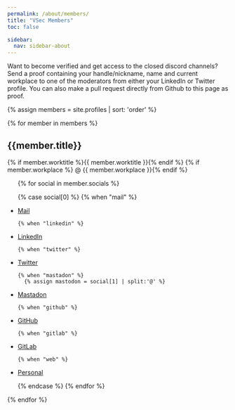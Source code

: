 ```yaml
---
permalink: /about/members/
title: "VSec Members"
toc: false

sidebar:
  nav: sidebar-about
---
```


Want to become verified and get access to the closed discord channels?
Send a proof containing your handle/nickname, name and current workplace to one of the moderators from either your LinkedIn or Twitter profile.
You can also make a pull request directly from Github to this page as proof.

{% assign members = site.profiles | sort: 'order'  %}

{% for member in members %}
## {{member.title}}

 {% if member.worktitle %}{{ member.worktitle }}{% endif %} {% if member.workplace %} @ {{ member.workplace }}{% endif %}
<ul class="author__urls social-icons member__socials">
  {% for social in member.socials %}
  
  {% case social[0] %}
    {% when "mail" %}
<li><a href="mailto:{{ social[1] }}"><i class="fas fa-fw fa-envelope-square"></i><span class="label">Mail</span></a></li>

    {% when "linkedin" %}
<li><a href="https://www.linkedin.com/in/{{ social[1] }}/"><i class="fab fa-fw fa-linkedin"></i><span class="label">LinkedIn</span></a></li>

    {% when "twitter" %}
<li><a href="https://twitter.com/{{ social[1] }}"><i class="fab fa-fw fa-twitter-square"></i><span class="label">Twitter</span></a></li>

    {% when "mastadon" %}
      {% assign mastodon = social[1] | split:'@' %}
<li><a href="https://{{ mastodon[1] }}/@{{ mastodon[0] }}"><i class="fab fa-fw fa-mastodon"></i><span class="label">Mastadon</span></a></li>

    {% when "github" %}
<li><a href="https://github.com/{{ social[1] }}"><i class="fab fa-fw fa-github"></i><span class="label">GitHub</span></a></li>

    {% when "gitlab" %}
<li><a href="https://gitlab.com/{{ social[1] }}"><i class="fab fa-fw fa-gitlab"></i><span class="label">GitLab</span></a></li>

    {% when "web" %}
<li><a href="{{ social[1] }}"><i class="fas fa-fw fa-link"></i><span class="label">Personal</span></a></li>

  {% endcase %}
  {% endfor %}
</ul>
{% endfor %}

